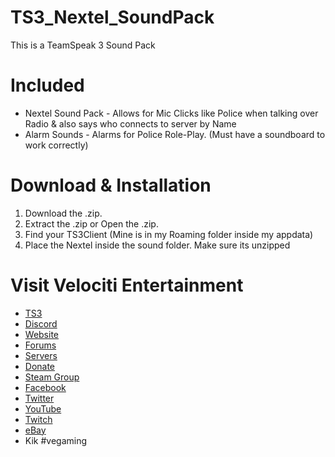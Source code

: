 # TS3_Nextel_SoundPack
This is a TeamSpeak 3 Sound Pack

# Included
* Nextel Sound Pack - Allows for Mic Clicks like Police when talking over Radio & also says who connects to server by Name
* Alarm Sounds - Alarms for Police Role-Play. (Must have a soundboard to work correctly)

# Download & Installation
1) Download the .zip.
2) Extract the .zip or Open the .zip.
3) Find your TS3Client (Mine is in my Roaming folder inside my appdata)
4) Place the Nextel inside the sound folder. Make sure its unzipped

# Visit Velociti Entertainment
* [TS3](http://www.velocitientertainment.com/ts3/)
* [Discord](https://discord.gg/azEY2kU)
* [Website](www.velocitientertainment.com/)
* [Forums](www.velocitientertainment.com/forum)
* [Servers](www.velocitientertainment.com/servers/)
* [Donate](http://www.velocitientertainment.com/donations/)
* [Steam Group](http://steamcommunity.com/groups/velocitientertainment)
* [Facebook](www.facebook.com/VelocitiEntertainment)
* [Twitter](www.twitter.com/VelocitiEnt)
* [YouTube](www.youtube.com/user/HumanTree92)
* [Twitch](www.twitch.tv/humantree92)
* [eBay](www.ebay.com/usr/humantree92)
* Kik #vegaming
